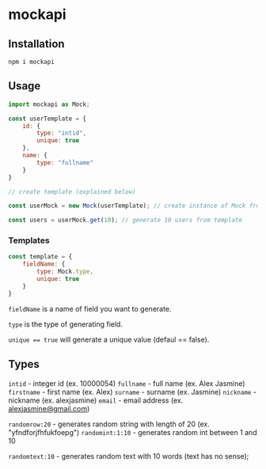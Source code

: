 # mockapi
## Installation

```
npm i mockapi
```

## Usage

```js
import mockapi as Mock;

const userTemplate = {
    id: {
        type: "intid",
        unique: true
    },
    name: {
        type: "fullname"
    }
}

// create template (explained below)

const userMock = new Mock(userTemplate); // create instance of Mock from template

const users = userMock.get(10); // generate 10 users from template
```

### Templates 

```js
const template = {
    fieldName: {
        type: Mock.type,
        unique: true
    }
}
```
`fieldName` is a name of field you want to generate.

`type` is the type of generating field.

`unique == true` will generate a unique value (defaul == false).


## Types

`intid` - integer id (ex. 10000054)
`fullname` - full name (ex. Alex Jasmine)
`firstname` - first name (ex. Alex)
`surname` - surname (ex. Jasmine)
`nickname` - nickname (ex. alexjasmine)
`email` - email address (ex. alexjasmine@gmail.com)

`randomrow:20` - generates random string with length of 20 (ex. "yfndforjfhfukfoepg")
`randomint:1:10` - generates random int between 1 and 10

`randomtext:10` - generates random text with 10 words (text has no sense);
